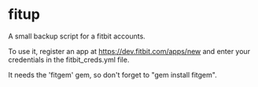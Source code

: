 fitup
=====

A small backup script for a fitbit accounts.

To use it, register an app at https://dev.fitbit.com/apps/new and enter your credentials in the fitbit_creds.yml file.

It needs the 'fitgem' gem, so don't forget to "gem install fitgem".